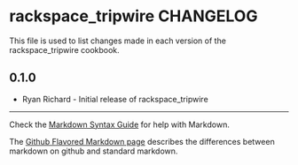 rackspace_tripwire CHANGELOG
============================

This file is used to list changes made in each version of the rackspace_tripwire cookbook.

0.1.0
-----
- Ryan Richard - Initial release of rackspace_tripwire

- - -
Check the [Markdown Syntax Guide](http://daringfireball.net/projects/markdown/syntax) for help with Markdown.

The [Github Flavored Markdown page](http://github.github.com/github-flavored-markdown/) describes the differences between markdown on github and standard markdown.
